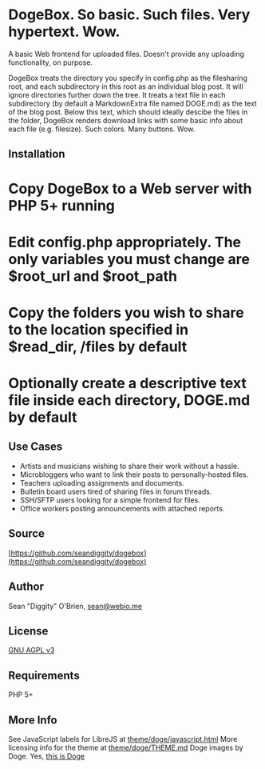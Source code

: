 DogeBox. So basic. Such files. Very hypertext. Wow.
=======
A basic Web frontend for uploaded files.  Doesn't provide any uploading functionality, on purpose.

DogeBox treats the directory you specify in config.php as the filesharing root, and each subdirectory in this root as an individual blog post.  It will ignore directories further down the tree.  It treats a text file in each subdirectory (by default a MarkdownExtra file named DOGE.md) as the text of the blog post.  Below this text, which should ideally descibe the files in the folder, DogeBox renders download links with some basic info about each file (e.g. filesize).  Such colors.  Many buttons.  Wow.

Installation
-----------
# Copy DogeBox to a Web server with PHP 5+ running
# Edit config.php appropriately.  The only variables you must change are $root_url and $root_path
# Copy the folders you wish to share to the location specified in $read_dir, /files by default
# Optionally create a descriptive text file inside each directory, DOGE.md by default

Use Cases
-----------
* Artists and musicians wishing to share their work without a hassle.
* Microbloggers who want to link their posts to personally-hosted files.
* Teachers uploading assignments and documents.
* Bulletin board users tired of sharing files in forum threads.
* SSH/SFTP users looking for a simple frontend for files.
* Office workers posting announcements with attached reports.

Source
-----------
[https://github.com/seandiggity/dogebox](https://github.com/seandiggity/dogebox)

Author
-----------
Sean "Diggity" O'Brien, [sean@webio.me](mailto:sean@webio.me)

License
-----------
[GNU AGPL v3](https://www.gnu.org/licenses/agpl.html)

Requirements
-----------
PHP 5+

More Info
-----------
See JavaScript labels for LibreJS at [theme/doge/javascript.html](theme/javascript.html)
More licensing info for the theme at [theme/doge/THEME.md](theme/THEME.md)
Doge images by Doge. Yes, [this is Doge](https://en.wikipedia.org/wiki/Doge_%28meme%29)

